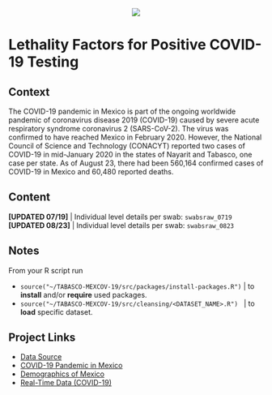 <p align="center">
  <img src = "figs/mexico.jpeg"/>
</p>

<h1>
  Lethality Factors for Positive COVID-19 Testing 
</h1>

<h2>
  Context
</h2>

The COVID-19 pandemic in Mexico is part of the ongoing worldwide pandemic of coronavirus disease 2019 (COVID-19) caused by severe acute respiratory syndrome coronavirus 2 (SARS-CoV-2). The virus was confirmed to have reached Mexico in February 2020. However, the National Council of Science and Technology (CONACYT) reported two cases of COVID-19 in mid-January 2020 in the states of Nayarit and Tabasco, one case per state. As of August 23, there had been 560,164 confirmed cases of COVID-19 in Mexico and 60,480 reported deaths.

<h2>
  Content
</h2>

**[UPDATED 07/19]** | Individual level details per swab: `swabsraw_0719` <br/>
**[UPDATED 08/23]** | Individual level details per swab: `swabsraw_0823` <br/>

<h2>
  Notes
</h2>

From your R script run

 * `source("~/TABASCO-MEXCOV-19/src/packages/install-packages.R")` | to **install** and/or **require** used packages. <br/>
 * `source("~/TABASCO-MEXCOV-19/src/cleansing/<DATASET_NAME>.R")` &nbsp; | to **load** specific dataset. <br/>

<h2>
  Project Links
</h2>

  * [Data Source](https://www.gob.mx/salud/documentos/datos-abiertos-152127)
  * [COVID-19 Pandemic in Mexico](https://en.wikipedia.org/wiki/COVID-19_pandemic_in_Mexico)
  * [Demographics of Mexico](https://en.wikipedia.org/wiki/Demographics_of_Mexico#Demographic_dynamics)
  * [Real-Time Data (COVID-19)](https://www.google.com/search?sxsrf=ALeKk02Ayqjbn8ehNTAxQcjuA1NRcY_hHg%3A1592899181787&ei=bbbxXoTZL8fergSl1aD4Dw&q=mexico+covid+&oq=mexico+covid+&gs_lcp=CgZwc3ktYWIQAzIECCMQJzIECCMQJzIGCCMQJxATMgIIADIFCAAQywEyAggAMgUIABDLATIFCAAQywEyBQgAEMsBMgUIABDLAToGCAAQFhAeUJocWNEoYLEqaABwAHgAgAHPAYgBswiSAQU3LjIuMZgBAKABAaoBB2d3cy13aXo&sclient=psy-ab&ved=0ahUKEwjEw5Lvu5fqAhVHr4sKHaUqCP8Q4dUDCAw&uact=5#wptab=s:H4sIAAAAAAAAAONgVuLVT9c3NMwySk6OL8zJecTYxMgt8PLHPWGpyklrTl5jLOYS901NyUzOzEt1ySxOTSxO9clPTizJzM8T0uNic80rySypFFLhEpRCNUeDQYqfC1VISIOLA65XhotXilM_V98gydIgvgiompsLweXZxcTtkZqYU5IRXJJYUryIVQpEZxaXZCZnpCoUlyo45xfl5yWWZRaVFgMAVJFaHsIAAAA)
